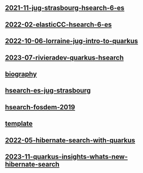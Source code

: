 ## [2021-11-jug-strasbourg-hsearch-6-es](2021-11-jug-strasbourg-hsearch-6-es)

## [2022-02-elasticCC-hsearch-6-es](2022-02-elasticCC-hsearch-6-es)

## [2022-10-06-lorraine-jug-intro-to-quarkus](2022-10-06-lorraine-jug-intro-to-quarkus)

## [2023-07-rivieradev-quarkus-hsearch](2023-07-rivieradev-quarkus-hsearch)

## [biography](biography)

## [hsearch-es-jug-strasbourg](hsearch-es-jug-strasbourg)

## [hsearch-fosdem-2019](hsearch-fosdem-2019)

## [template](template)

## [2022-05-hibernate-search-with-quarkus](2022-05-hibernate-search-with-quarkus)

## [2023-11-quarkus-insights-whats-new-hibernate-search](2023-11-quarkus-insights-whats-new-hibernate-search)

